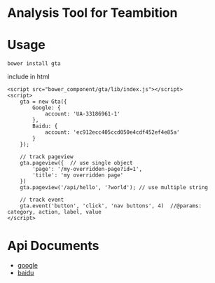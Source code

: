 # Analysis Tool for Teambition

# Usage

```
bower install gta
```

include in html

```
<script src="bower_component/gta/lib/index.js"></script>
<script>
    gta = new Gta({
        Google: {
            account: 'UA-33186961-1'
        },
        Baidu: {
            account: 'ec912ecc405ccd050e4cdf452ef4e85a'
        }
    });

    // track pageview
    gta.pageview({  // use single object
        'page': '/my-overridden-page?id=1',
        'title': 'my overridden page'
    })
    gta.pageview('/api/hello', '?world'); // use multiple string

    // track event
    gta.event('button', 'click', 'nav buttons', 4)  //@params: category, action, label, value
</script>
```

# Api Documents

* [google](https://developers.google.com/analytics/devguides/collection/analyticsjs/)
* [baidu](http://tongji.baidu.com/open/api/more?p=ref_trackPageview)
